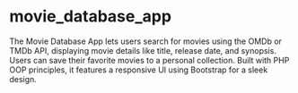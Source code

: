 # movie_database_app
The Movie Database App lets users search for movies using the OMDb or TMDb API, displaying movie details like title, release date, and synopsis. Users can save their favorite movies to a personal collection. Built with PHP OOP principles, it features a responsive UI using Bootstrap for a sleek design.
